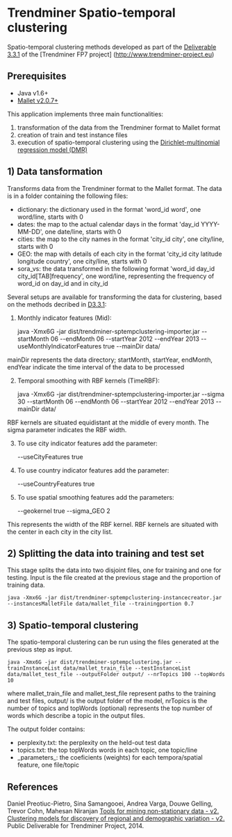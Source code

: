 # Trendminer Spatio-temporal clustering

Spatio-temporal clustering methods developed as part of the [Deliverable 3.3.1](http://www.trendminer-project.eu/images/d3.3.1.pdf)  of the [Trendminer FP7 project] (http://www.trendminer-project.eu)

## Prerequisites

+ Java v1.6+
+ [Mallet v2.0.7+](http://mallet.cs.umass.edu/download.php)

This application implements three main functionalities:

1. transformation of the data from the Trendminer format to Mallet format
2. creation of train and test instance files
3. execution of spatio-temporal clustering using the [Dirichlet-multinomial regression model (DMR)](http://arxiv.org/ftp/arxiv/papers/1206/1206.3278.pdf)

## 1) Data tansformation

Transforms data from the Trendminer format to the Mallet format. The data is in a folder containing the following files:

+ dictionary: the dictionary used in the format 'word\_id word', one word/line, starts with 0
+ dates: the map to the actual calendar days in the format 'day\_id YYYY-MM-DD', one date/line, starts with 0
+ cities: the map to the city names in the format 'city\_id city', one city/line, starts with 0
+ GEO: the map with details of each city in the format 'city\_id city latitude longitude country', one city/line, starts with 0
+ sora\_vs: the data transformed in the following format 'word\_id day\_id city\_id[TAB]frequency', one word/line, representing the frequency of word\_id on day\_id and in city\_id

Several setups are available for transforming the data for clustering, based on the methods decribed in [D3.3.1](http://www.trendminer-project.eu/images/d3.3.1.pdf):

1) Monthly indicator features (Mid):

	java -Xmx6G -jar dist/trendminer-sptempclustering-importer.jar --startMonth 06 --endMonth 06 --startYear 2012 --endYear 2013 --useMonthlyIndicatorFeatures true --mainDir data/ 

mainDir represents the data directory; startMonth, startYear, endMonth, endYear indicate the time interval of the data to be processed

2) Temporal smoothing with RBF kernels (TimeRBF):

	java -Xmx6G -jar dist/trendminer-sptempclustering-importer.jar --sigma 30 --startMonth 06 --endMonth 06 --startYear 2012 --endYear 2013 --mainDir data/

RBF kernels are situated equidistant at the middle of every month. The sigma parameter indicates the RBF width. 

3) To use city indicator features add the parameter:

	--useCityFeatures true

4) To use country indicator features add the parameter:

	--useCountryFeatures true

5) To use spatial smoothing features add the parameters:

	--geokernel true --sigma_GEO 2

This represents the width of the RBF kernel. RBF kernels are situated with the center in each city in the city list.


## 2) Splitting the data into training and test set

This stage splits the data into two disjoint files, one for training and one for testing. Input is the file created at the previous stage and the proportion of training data.

	java -Xmx6G -jar dist/trendminer-sptempclustering-instancecreator.jar --instancesMalletFile data/mallet_file --trainingportion 0.7

## 3) Spatio-temporal clustering

The spatio-temporal clustering can be run using the files generated at the previous step as input.
	
	java -Xmx6G -jar dist/trendminer-sptempclustering.jar --trainInstanceList data/mallet_train_file --testInstanceList data/mallet_test_file --outputFolder output/ --nrTopics 100 --topWords 10

where mallet\_train\_file and mallet\_test\_file represent paths to the training and test files, output/ is the output folder of the model, nrTopics is the number of topics and topWords (optional) represents the top number of words which describe a topic in the output files.

The output folder contains:
+ perplexity.txt: the perplexity on the held-out test data
+ topics.txt: the top topWords words in each topic, one topic/line
+ \_parameters\_: the coeficients (weights) for each tempora/spatial feature, one file/topic

## References

Daniel Preotiuc-Pietro, Sina Samangooei, Andrea Varga, Douwe Gelling, Trevor Cohn, Mahesan Niranjan
[Tools for mining non-stationary data - v2. Clustering models for discovery of regional and demographic variation - v2.](http://www.trendminer-project.eu/images/d3.3.1.pdf)
Public Deliverable for Trendminer Project, 2014.

